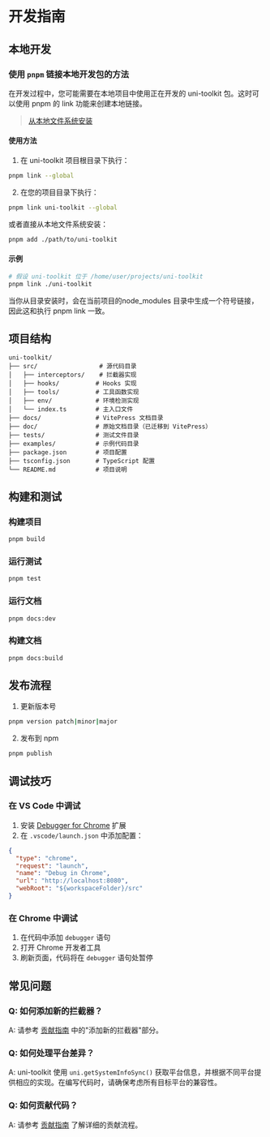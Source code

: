 # 开发指南

## 本地开发

### 使用 `pnpm` 链接本地开发包的方法

在开发过程中，您可能需要在本地项目中使用正在开发的 uni-toolkit 包。这时可以使用 pnpm 的 link 功能来创建本地链接。

> [从本地文件系统安装](https://pnpm.io/zh/cli/add#%E4%BB%8E%E6%9C%AC%E5%9C%B0%E6%96%87%E4%BB%B6%E7%B3%BB%E7%BB%9F%E5%AE%89%E8%A3%85)

#### 使用方法

1. 在 uni-toolkit 项目根目录下执行：

```bash
pnpm link --global
```

2. 在您的项目目录下执行：

```bash
pnpm link uni-toolkit --global
```

或者直接从本地文件系统安装：

```bash
pnpm add ./path/to/uni-toolkit
```

#### 示例

```bash
# 假设 uni-toolkit 位于 /home/user/projects/uni-toolkit
pnpm link ./uni-toolkit
```

当你从目录安装时，会在当前项目的node_modules 目录中生成一个符号链接，因此这和执行 pnpm link 一致。

## 项目结构

```
uni-toolkit/
├── src/                 # 源代码目录
│   ├── interceptors/    # 拦截器实现
│   ├── hooks/          # Hooks 实现
│   ├── tools/          # 工具函数实现
│   ├── env/            # 环境检测实现
│   └── index.ts        # 主入口文件
├── docs/               # VitePress 文档目录
├── doc/                # 原始文档目录（已迁移到 VitePress）
├── tests/              # 测试文件目录
├── examples/           # 示例代码目录
├── package.json        # 项目配置
├── tsconfig.json       # TypeScript 配置
└── README.md           # 项目说明
```

## 构建和测试

### 构建项目

```bash
pnpm build
```

### 运行测试

```bash
pnpm test
```

### 运行文档

```bash
pnpm docs:dev
```

### 构建文档

```bash
pnpm docs:build
```

## 发布流程

1. 更新版本号

```bash
pnpm version patch|minor|major
```

2. 发布到 npm

```bash
pnpm publish
```

## 调试技巧

### 在 VS Code 中调试

1. 安装 [Debugger for Chrome](https://marketplace.visualstudio.com/items?itemName=msjsdiag.debugger-for-chrome) 扩展
2. 在 `.vscode/launch.json` 中添加配置：

```json
{
  "type": "chrome",
  "request": "launch",
  "name": "Debug in Chrome",
  "url": "http://localhost:8080",
  "webRoot": "${workspaceFolder}/src"
}
```

### 在 Chrome 中调试

1. 在代码中添加 `debugger` 语句
2. 打开 Chrome 开发者工具
3. 刷新页面，代码将在 `debugger` 语句处暂停

## 常见问题

### Q: 如何添加新的拦截器？

A: 请参考 [贡献指南](/guide/contributing.md) 中的"添加新的拦截器"部分。

### Q: 如何处理平台差异？

A: uni-toolkit 使用 `uni.getSystemInfoSync()` 获取平台信息，并根据不同平台提供相应的实现。在编写代码时，请确保考虑所有目标平台的兼容性。

### Q: 如何贡献代码？

A: 请参考 [贡献指南](/guide/contributing.md) 了解详细的贡献流程。
